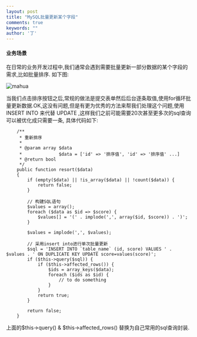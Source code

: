 ```yaml
---
layout: post
title: "MySQL批量更新某个字段"
comments: true
keywords: ""
author: '丁'
---
```


#### 业务场景

在日常的业务开发过程中,我们通常会遇到需要批量更新一部分数据的某个字段的需求,比如批量排序. 如下图:

![mahua](http://7xp1dj.com1.z0.glb.clouddn.com/1E7918B3-4B51-43CA-BCDD-00A6F48ACE15.png)

当我们点击排序按钮之后,常规的做法是提交表单然后后台逐条取值,使用for循环批量更新数据.OK,这没有问题,但是有更为优秀的方法来帮我们处理这个问题,使用 INSERT INTO 来代替 UPDATE ,这样我们之前可能需要20次甚至更多次的sql查询可以被优化成只需要一条,
具体代码如下:

```
    /**
	 * 重新排序
	 *
	 * @param array $data
	 *              $data = ['id' => '排序值', 'id' => '排序值' ...]
	 * @return bool
	 */
	public function resort($data)
	{
		if (empty($data) || !is_array($data) || !count($data)) {
			return false;
		}

        // 构建SQL语句
		$values = array();
		foreach ($data as $id => $score) {
			$values[] = '(' . implode(',', array($id, $score)) . ')';
		}

		$values = implode(',', $values);

		// 采用insert into进行单次批量更新
		$sql = 'INSERT INTO `table_name` (id, score) VALUES ' . $values . ' ON DUPLICATE KEY UPDATE score=values(score)';
		if ($this->query($sql)) {
			if ($this->affected_rows()) {
				$ids = array_keys($data);
				foreach ($ids as $id) {
				    // to do something
				}
			}
			return true;
		}

		return false;
	}
```

上面的$this->query() & $this->affected_rows() 替换为自己常用的sql查询封装.